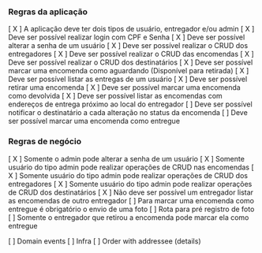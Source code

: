 ### Regras da aplicação

[ X ] A aplicação deve ter dois tipos de usuário, entregador e/ou admin
[ X ] Deve ser possível realizar login com CPF e Senha
[ X ] Deve ser possível alterar a senha de um usuário
[ X ] Deve ser possível realizar o CRUD dos entregadores
[ X ] Deve ser possível realizar o CRUD das encomendas
[ X ] Deve ser possível realizar o CRUD dos destinatários
[ X ] Deve ser possível marcar uma encomenda como aguardando (Disponível para retirada)
[ X ] Deve ser possível listar as entregas de um usuário
[ X ] Deve ser possível retirar uma encomenda
[ X ] Deve ser possível marcar uma encomenda como devolvida
[ X ] Deve ser possível listar as encomendas com endereços de entrega próximo ao local do entregador
[   ] Deve ser possível notificar o destinatário a cada alteração no status da encomenda
[   ] Deve ser possível marcar uma encomenda como entregue

### Regras de negócio

[ X ] Somente o admin pode alterar a senha de um usuário
[ X ] Somente usuário do tipo admin pode realizar operações de CRUD nas encomendas
[ X ] Somente usuário do tipo admin pode realizar operações de CRUD dos entregadores
[ X ] Somente usuário do tipo admin pode realizar operações de CRUD dos destinatários
[ X ] Não deve ser possível um entregador listar as encomendas de outro entregador
[   ] Para marcar uma encomenda como entregue é obrigatório o envio de uma foto
    [   ] Rota para pré registro de foto
[   ] Somente o entregador que retirou a encomenda pode marcar ela como entregue


[   ] Domain events
[   ] Infra
[   ] Order with addressee (details)